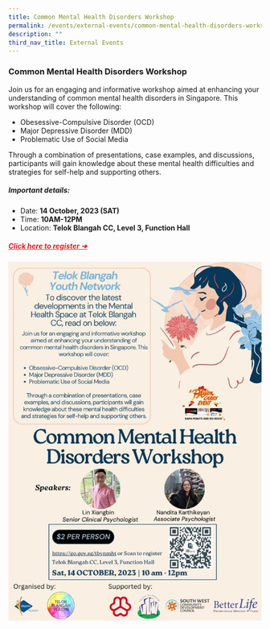 ```yaml
---
title: Common Mental Health Disorders Workshop
permalink: /events/external-events/common-mental-health-disorders-workshop/
description: ""
third_nav_title: External Events
---
```

### Common Mental Health Disorders Workshop
Join us for an engaging and informative workshop aimed at enhancing your understanding of common mental health disorders in Singapore. This workshop will cover the following:

* Obesessive-Compulsive Disorder (OCD)
* Major Depressive Disorder (MDD)
* Problematic Use of Social Media

Through a combination of presentations, case examples, and discussions, participants will gain knowledge about these mental health difficulties and strategies for self-help and supporting others.

##### Important details:
* Date: **14 October, 2023 (SAT)**
* Time: **10AM-12PM**
* Location: **Telok Blangah CC, Level 3, Function Hall**

##### <a style="color: #e41b23 !important;" href="https://go.gov.sg/tbynmht">Click here to register ➜</a>

![](/images/common%20mental%20health%20disorders%20workshop.jpeg)
